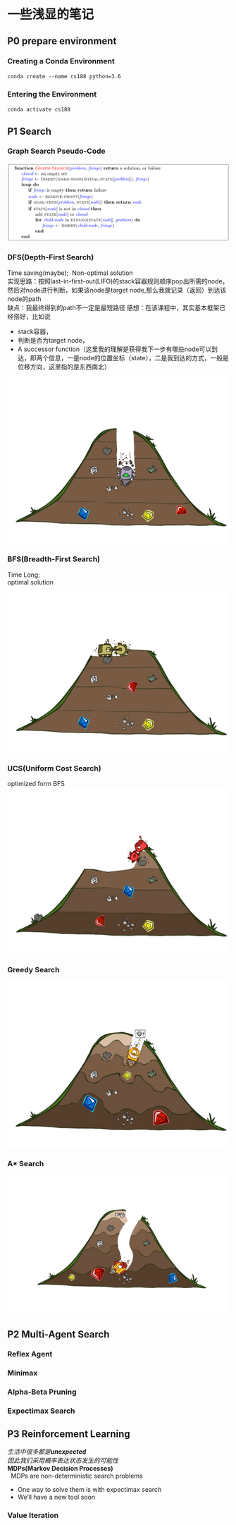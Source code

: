 # 一些浅显的笔记
## P0 prepare environment
### Creating a Conda Environment
```shell
conda create --name cs188 python=3.6
```
### Entering the Environment
```shell
conda activate cs188
```
## P1 Search
### Graph Search Pseudo-Code
![image](Image/GraphSearchPseudo-code.png)
### DFS(Depth-First Search)
Time saving(maybe);  &nbsp;Non-optimal solution  
实现思路：按照last-in-first-out(LIFO)的stack容器规则顺序pop出所需的node，然后对node进行判断，如果该node是target node,那么我就记录（返回）到达该node的path  
缺点：我最终得到的path不一定是最短路径
感想：在该课程中，其实基本框架已经搭好，比如说   
- stack容器，
- 判断是否为target node，
- A successor function（这里我的理解是获得我下一步有哪些node可以到达，即两个信息，一是node的位置坐标（state），二是我到达的方式，一般是位移方向，这里指的是东西南北）
  
![image](https://github.com/WhiteFish-gby/CS188_Study/blob/master/Image/dfs.png)

### BFS(Breadth-First Search)

Time Long;  
optimal solution  
![image](https://github.com/WhiteFish-gby/CS188_Study/blob/master/Image/bfs.png)

### UCS(Uniform Cost Search)
optimized form BFS  
![image](https://github.com/WhiteFish-gby/CS188_Study/blob/master/Image/ucs.png)
### Greedy Search
![image](https://github.com/WhiteFish-gby/CS188_Study/blob/master/Image/greedy.png)
### A\* Search
![image](https://github.com/WhiteFish-gby/CS188_Study/blob/master/Image/Axing.png)

## P2 Multi-Agent Search
### Reflex Agent
### Minimax
### Alpha-Beta Pruning
### Expectimax Search
## P3 Reinforcement Learning
*生活中很多都是**unexpected***  
*因此我们采用概率表达状态发生的可能性*  
**MDPs(Markov Decision Processes)**  
    &nbsp; MDPs are non-deterministic search problems  
- One way to solve them is with expectimax search  
- We’ll have a new tool soon
  
### Value Iteration
